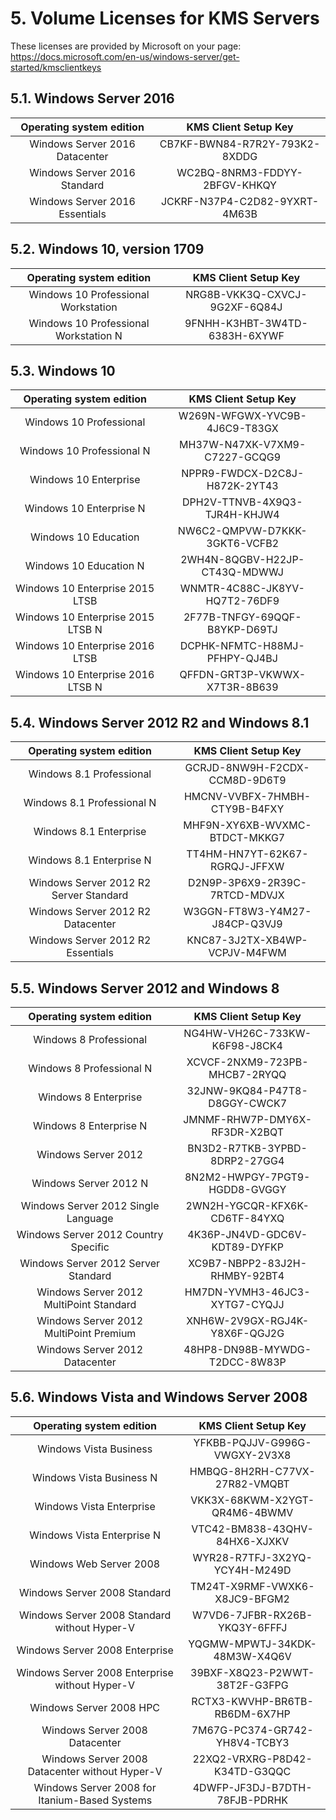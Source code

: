 # 5. Volume Licenses for KMS Servers

These licenses are provided by Microsoft on your page: https://docs.microsoft.com/en-us/windows-server/get-started/kmsclientkeys

## 5.1. Windows Server 2016

| Operating system edition  | KMS Client Setup Key  |
|:-:|:-:|
|Windows Server 2016 Datacenter   |CB7KF-BWN84-R7R2Y-793K2-8XDDG   |
|Windows Server 2016 Standard   |WC2BQ-8NRM3-FDDYY-2BFGV-KHKQY   |
|Windows Server 2016 Essentials   |JCKRF-N37P4-C2D82-9YXRT-4M63B   |

## 5.2. Windows 10, version 1709

|Operating system edition   |KMS Client Setup Key   |
|:-:|:-:|
|Windows 10 Professional Workstation   |NRG8B-VKK3Q-CXVCJ-9G2XF-6Q84J   |
|Windows 10 Professional Workstation N   |9FNHH-K3HBT-3W4TD-6383H-6XYWF   |

## 5.3. Windows 10

| Operating system edition  |KMS Client Setup Key   |
|:-:|:-:|
|Windows 10 Professional   |W269N-WFGWX-YVC9B-4J6C9-T83GX   |
|Windows 10 Professional N   |MH37W-N47XK-V7XM9-C7227-GCQG9   |
|Windows 10 Enterprise   |NPPR9-FWDCX-D2C8J-H872K-2YT43   |
|Windows 10 Enterprise N   |DPH2V-TTNVB-4X9Q3-TJR4H-KHJW4   |
|Windows 10 Education   |NW6C2-QMPVW-D7KKK-3GKT6-VCFB2   |
|Windows 10 Education N   |2WH4N-8QGBV-H22JP-CT43Q-MDWWJ   |
|Windows 10 Enterprise 2015 LTSB   |WNMTR-4C88C-JK8YV-HQ7T2-76DF9   |
|Windows 10 Enterprise 2015 LTSB N   |2F77B-TNFGY-69QQF-B8YKP-D69TJ   |
|Windows 10 Enterprise 2016 LTSB   |DCPHK-NFMTC-H88MJ-PFHPY-QJ4BJ   |
|Windows 10 Enterprise 2016 LTSB N   |QFFDN-GRT3P-VKWWX-X7T3R-8B639   |

## 5.4. Windows Server 2012 R2 and Windows 8.1

|Operating system edition   |KMS Client Setup Key   |
|:-:|:-:|
|Windows 8.1 Professional   |GCRJD-8NW9H-F2CDX-CCM8D-9D6T9   |
|Windows 8.1 Professional N   |HMCNV-VVBFX-7HMBH-CTY9B-B4FXY   |
|Windows 8.1 Enterprise   |MHF9N-XY6XB-WVXMC-BTDCT-MKKG7   |
|Windows 8.1 Enterprise N   |TT4HM-HN7YT-62K67-RGRQJ-JFFXW   |
|Windows Server 2012 R2 Server Standard   |D2N9P-3P6X9-2R39C-7RTCD-MDVJX   |
|Windows Server 2012 R2 Datacenter   |W3GGN-FT8W3-Y4M27-J84CP-Q3VJ9   |
|Windows Server 2012 R2 Essentials   |KNC87-3J2TX-XB4WP-VCPJV-M4FWM   |

## 5.5. Windows Server 2012 and Windows 8

|Operating system edition   |KMS Client Setup Key   |
|:-:|:-:|
|Windows 8 Professional   |NG4HW-VH26C-733KW-K6F98-J8CK4   |
|Windows 8 Professional N   |XCVCF-2NXM9-723PB-MHCB7-2RYQQ   |
|Windows 8 Enterprise   |32JNW-9KQ84-P47T8-D8GGY-CWCK7   |
|Windows 8 Enterprise N   |JMNMF-RHW7P-DMY6X-RF3DR-X2BQT   |
|Windows Server 2012   |BN3D2-R7TKB-3YPBD-8DRP2-27GG4   |
|Windows Server 2012 N   |8N2M2-HWPGY-7PGT9-HGDD8-GVGGY   |
|Windows Server 2012 Single Language   |2WN2H-YGCQR-KFX6K-CD6TF-84YXQ   |
|Windows Server 2012 Country Specific   |4K36P-JN4VD-GDC6V-KDT89-DYFKP   |
|Windows Server 2012 Server Standard   |XC9B7-NBPP2-83J2H-RHMBY-92BT4   |
|Windows Server 2012 MultiPoint Standard   |HM7DN-YVMH3-46JC3-XYTG7-CYQJJ   |
|Windows Server 2012 MultiPoint Premium   |XNH6W-2V9GX-RGJ4K-Y8X6F-QGJ2G   |
|Windows Server 2012 Datacenter   |48HP8-DN98B-MYWDG-T2DCC-8W83P   |

## 5.6. Windows Vista and Windows Server 2008

|Operating system edition   |KMS Client Setup Key   |
|:-:|:-:|
|Windows Vista Business   |YFKBB-PQJJV-G996G-VWGXY-2V3X8   |
|Windows Vista Business N   |HMBQG-8H2RH-C77VX-27R82-VMQBT   |
|Windows Vista Enterprise   |VKK3X-68KWM-X2YGT-QR4M6-4BWMV   |
|Windows Vista Enterprise N   |VTC42-BM838-43QHV-84HX6-XJXKV   |
|Windows Web Server 2008   |WYR28-R7TFJ-3X2YQ-YCY4H-M249D   |
|Windows Server 2008 Standard   |TM24T-X9RMF-VWXK6-X8JC9-BFGM2   |
|Windows Server 2008 Standard without Hyper-V   |W7VD6-7JFBR-RX26B-YKQ3Y-6FFFJ   |
|Windows Server 2008 Enterprise   |YQGMW-MPWTJ-34KDK-48M3W-X4Q6V   |
|Windows Server 2008 Enterprise without Hyper-V   |39BXF-X8Q23-P2WWT-38T2F-G3FPG   |
|Windows Server 2008 HPC   |RCTX3-KWVHP-BR6TB-RB6DM-6X7HP   |
|Windows Server 2008 Datacenter   |7M67G-PC374-GR742-YH8V4-TCBY3   |
|Windows Server 2008 Datacenter without Hyper-V   |22XQ2-VRXRG-P8D42-K34TD-G3QQC   |
|Windows Server 2008 for Itanium-Based Systems   |4DWFP-JF3DJ-B7DTH-78FJB-PDRHK   |